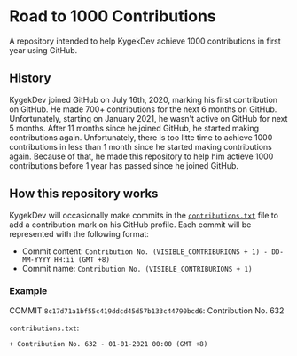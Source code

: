 # Road to 1000 Contributions

A repository intended to help KygekDev achieve 1000 contributions in first year using GitHub.

## History

KygekDev joined GitHub on July 16th, 2020, marking his first contribution on GitHub. He made 700+ contributions for the next 6 months on GitHub. Unfortunately, starting on January 2021, he wasn't active on GitHub for next 5 months. After 11 months since he joined GitHub, he started making contributions again. Unfortunately, there is too litte time to achieve 1000 contributions in less than 1 month since he started making contributions again. Because of that, he made this repository to help him actieve 1000 contributions before 1 year has passed since he joined GitHub.

## How this repository works

KygekDev will occasionally make commits in the [`contributions.txt`](/contributions.txt) file to add a contribution mark on his GitHub profile. Each commit will be represented with the following format:

- Commit content: `Contribution No. (VISIBLE_CONTRIBURIONS + 1) - DD-MM-YYYY HH:ii (GMT +8)`
- Commit name: `Contribution No. (VISIBLE_CONTRIBURIONS + 1)`

### Example

COMMIT `8c17d71a1bf55c419ddcd45d57b133c44790bcd6`: Contribution No. 632

`contributions.txt`:
```
+ Contribution No. 632 - 01-01-2021 00:00 (GMT +8)
```
